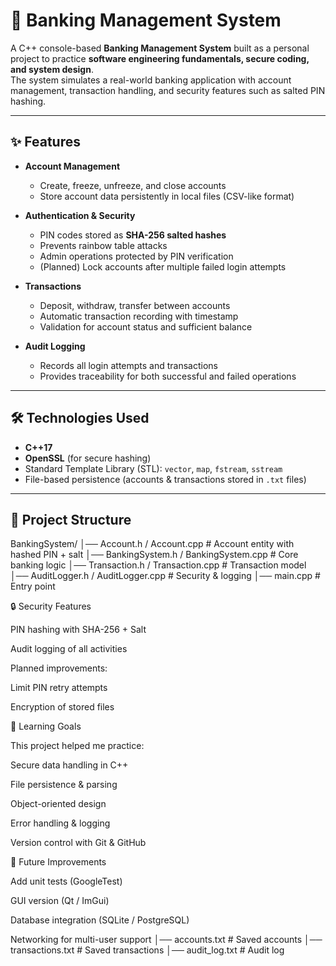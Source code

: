 # 🏦 Banking Management System

A C++ console-based **Banking Management System** built as a personal project to practice **software engineering fundamentals, secure coding, and system design**.  
The system simulates a real-world banking application with account management, transaction handling, and security features such as salted PIN hashing.

---

## ✨ Features

- **Account Management**
  - Create, freeze, unfreeze, and close accounts
  - Store account data persistently in local files (CSV-like format)

- **Authentication & Security**
  - PIN codes stored as **SHA-256 salted hashes**
  - Prevents rainbow table attacks
  - Admin operations protected by PIN verification
  - (Planned) Lock accounts after multiple failed login attempts

- **Transactions**
  - Deposit, withdraw, transfer between accounts
  - Automatic transaction recording with timestamp
  - Validation for account status and sufficient balance

- **Audit Logging**
  - Records all login attempts and transactions
  - Provides traceability for both successful and failed operations

---

## 🛠️ Technologies Used
- **C++17**
- **OpenSSL** (for secure hashing)
- Standard Template Library (STL): `vector`, `map`, `fstream`, `sstream`
- File-based persistence (accounts & transactions stored in `.txt` files)

---

## 📂 Project Structure
BankingSystem/
│── Account.h / Account.cpp # Account entity with hashed PIN + salt
│── BankingSystem.h / BankingSystem.cpp # Core banking logic
│── Transaction.h / Transaction.cpp # Transaction model
│── AuditLogger.h / AuditLogger.cpp # Security & logging
│── main.cpp # Entry point


🔒 Security Features

PIN hashing with SHA-256 + Salt

Audit logging of all activities

Planned improvements:

Limit PIN retry attempts

Encryption of stored files

📖 Learning Goals

This project helped me practice:

Secure data handling in C++

File persistence & parsing

Object-oriented design

Error handling & logging

Version control with Git & GitHub

📌 Future Improvements

Add unit tests (GoogleTest)

GUI version (Qt / ImGui)

Database integration (SQLite / PostgreSQL)

Networking for multi-user support
│── accounts.txt # Saved accounts
│── transactions.txt # Saved transactions
│── audit_log.txt # Audit log
